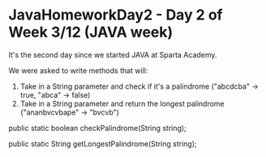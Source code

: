 # JavaHomeworkDay2 - Day 2 of Week 3/12 (JAVA week)
It's the second day since we started JAVA at Sparta Academy.

We were asked to write methods that will:
1. Take in a String parameter and check if it's a palindrome ("abcdcba" -> true, "abca" -> false)
2. Take in a String parameter and return the longest palindrome ("ananbvcvbape" -> "bvcvb")


public static boolean checkPalindrome(String string);

public static String getLongestPalindrome(String string);

